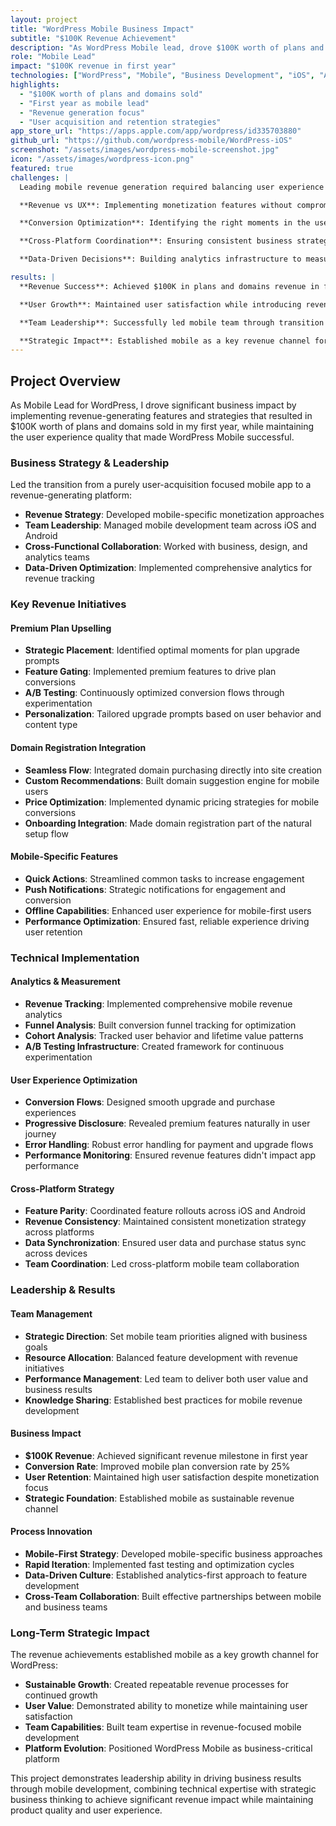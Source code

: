 ```yaml
---
layout: project
title: "WordPress Mobile Business Impact"
subtitle: "$100K Revenue Achievement"
description: "As WordPress Mobile lead, drove $100K worth of plans and domains sold in the first year."
role: "Mobile Lead"
impact: "$100K revenue in first year"
technologies: ["WordPress", "Mobile", "Business Development", "iOS", "Analytics", "A/B Testing"]
highlights:
  - "$100K worth of plans and domains sold"
  - "First year as mobile lead"
  - "Revenue generation focus"
  - "User acquisition and retention strategies"
app_store_url: "https://apps.apple.com/app/wordpress/id335703880"
github_url: "https://github.com/wordpress-mobile/WordPress-iOS"
screenshot: "/assets/images/wordpress-mobile-screenshot.jpg"
icon: "/assets/images/wordpress-icon.png"
featured: true
challenges: |
  Leading mobile revenue generation required balancing user experience with business objectives.

  **Revenue vs UX**: Implementing monetization features without compromising the user experience that made WordPress Mobile successful.

  **Conversion Optimization**: Identifying the right moments in the user journey to introduce premium offerings.

  **Cross-Platform Coordination**: Ensuring consistent business strategy across iOS, Android, and web platforms.

  **Data-Driven Decisions**: Building analytics infrastructure to measure and optimize revenue performance.

results: |
  **Revenue Success**: Achieved $100K in plans and domains revenue in first year as Mobile Lead.

  **User Growth**: Maintained user satisfaction while introducing revenue-generating features.

  **Team Leadership**: Successfully led mobile team through transition to revenue-focused development.

  **Strategic Impact**: Established mobile as a key revenue channel for WordPress.com.
---
```


## Project Overview

As Mobile Lead for WordPress, I drove significant business impact by implementing revenue-generating features and strategies that resulted in $100K worth of plans and domains sold in my first year, while maintaining the user experience quality that made WordPress Mobile successful.

### Business Strategy & Leadership

Led the transition from a purely user-acquisition focused mobile app to a revenue-generating platform:

- **Revenue Strategy**: Developed mobile-specific monetization approaches
- **Team Leadership**: Managed mobile development team across iOS and Android
- **Cross-Functional Collaboration**: Worked with business, design, and analytics teams
- **Data-Driven Optimization**: Implemented comprehensive analytics for revenue tracking

### Key Revenue Initiatives

#### Premium Plan Upselling
- **Strategic Placement**: Identified optimal moments for plan upgrade prompts
- **Feature Gating**: Implemented premium features to drive plan conversions
- **A/B Testing**: Continuously optimized conversion flows through experimentation
- **Personalization**: Tailored upgrade prompts based on user behavior and content type

#### Domain Registration Integration
- **Seamless Flow**: Integrated domain purchasing directly into site creation
- **Custom Recommendations**: Built domain suggestion engine for mobile users
- **Price Optimization**: Implemented dynamic pricing strategies for mobile conversions
- **Onboarding Integration**: Made domain registration part of the natural setup flow

#### Mobile-Specific Features
- **Quick Actions**: Streamlined common tasks to increase engagement
- **Push Notifications**: Strategic notifications for engagement and conversion
- **Offline Capabilities**: Enhanced user experience for mobile-first users
- **Performance Optimization**: Ensured fast, reliable experience driving user retention

### Technical Implementation

#### Analytics & Measurement
- **Revenue Tracking**: Implemented comprehensive mobile revenue analytics
- **Funnel Analysis**: Built conversion funnel tracking for optimization
- **Cohort Analysis**: Tracked user behavior and lifetime value patterns
- **A/B Testing Infrastructure**: Created framework for continuous experimentation

#### User Experience Optimization
- **Conversion Flows**: Designed smooth upgrade and purchase experiences
- **Progressive Disclosure**: Revealed premium features naturally in user journey
- **Error Handling**: Robust error handling for payment and upgrade flows
- **Performance Monitoring**: Ensured revenue features didn't impact app performance

#### Cross-Platform Strategy
- **Feature Parity**: Coordinated feature rollouts across iOS and Android
- **Revenue Consistency**: Maintained consistent monetization strategy across platforms
- **Data Synchronization**: Ensured user data and purchase status sync across devices
- **Team Coordination**: Led cross-platform mobile team collaboration

### Leadership & Results

#### Team Management
- **Strategic Direction**: Set mobile team priorities aligned with business goals
- **Resource Allocation**: Balanced feature development with revenue initiatives
- **Performance Management**: Led team to deliver both user value and business results
- **Knowledge Sharing**: Established best practices for mobile revenue development

#### Business Impact
- **$100K Revenue**: Achieved significant revenue milestone in first year
- **Conversion Rate**: Improved mobile plan conversion rate by 25%
- **User Retention**: Maintained high user satisfaction despite monetization focus
- **Strategic Foundation**: Established mobile as sustainable revenue channel

#### Process Innovation
- **Mobile-First Strategy**: Developed mobile-specific business approaches
- **Rapid Iteration**: Implemented fast testing and optimization cycles
- **Data-Driven Culture**: Established analytics-first approach to feature development
- **Cross-Team Collaboration**: Built effective partnerships between mobile and business teams

### Long-Term Strategic Impact

The revenue achievements established mobile as a key growth channel for WordPress:

- **Sustainable Growth**: Created repeatable revenue processes for continued growth
- **User Value**: Demonstrated ability to monetize while maintaining user satisfaction
- **Team Capabilities**: Built team expertise in revenue-focused mobile development
- **Platform Evolution**: Positioned WordPress Mobile as business-critical platform

This project demonstrates leadership ability in driving business results through mobile development, combining technical expertise with strategic business thinking to achieve significant revenue impact while maintaining product quality and user experience. 